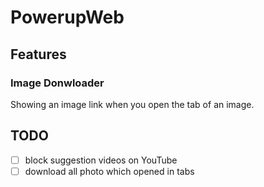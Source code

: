# PowerupWeb

## Features

### Image Donwloader

Showing an image link when you open the tab of an image.

## TODO
- [ ] block suggestion videos on YouTube
- [ ] download all photo which opened in tabs